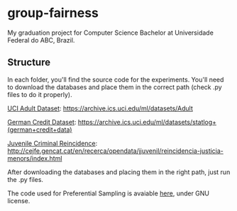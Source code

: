 # group-fairness
My graduation project for Computer Science Bachelor at Universidade Federal do ABC, Brazil.
## Structure
In each folder, you'll find the source code for the experiments. You'll need to download the databases and place them in the correct path (check .py files to do it properly).

[UCI Adult Dataset](https://archive.ics.uci.edu/ml/datasets/Adult): https://archive.ics.uci.edu/ml/datasets/Adult

[German Credit Dataset](https://archive.ics.uci.edu/ml/datasets/statlog+(german+credit+data)): https://archive.ics.uci.edu/ml/datasets/statlog+(german+credit+data)

[Juvenile Criminal Reincidence](http://cejfe.gencat.cat/en/recerca/opendata/jjuvenil/reincidencia-justicia-menors/index.html): http://cejfe.gencat.cat/en/recerca/opendata/jjuvenil/reincidencia-justicia-menors/index.html

After downloading the databases and placing them in the right path, just run the .py files.

The code used for Preferential Sampling is avaiable [here](https://github.com/vladoxNCL/fairCorrect), under GNU license.